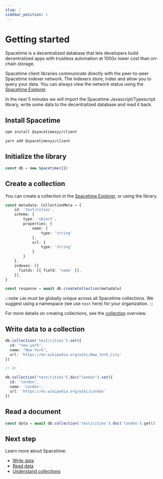 ```yaml
---
slug: /
sidebar_position: 1
---
```


# Getting started

Spacetime is a decentralized database that lets developers build decentralized apps with trustless automation at 1000x lower cost than on-chain storage.

Spacetime client libraries communicate directly with the peer-to-peer Spacetime indexer network. The indexers store, index and allow you to query your data. You can always view the network status using the [Spacetime Explorer](https://explorer.testnet.spacetime.xyz).

In the next 5 minutes we will import the Spacetime Javascript/Typescript library, write some data to the decentralized database and read it back.

## Install Spacetime

```bash
npm install @spacetimexyz/client
```
```bash
yarn add @spacetimexyz/client
```

## Initialize the library

```ts
const db = new Spacetime({})
```

## Create a collection

You can create a collection in the [Spacetime Explorer](https://explorer.testnet.spacetime.xyz), or using the library.

```ts
const metadata: CollectionMeta = {
    id: 'test/cities',
    schema: {
        type: 'object',
        properties: {
            name: {
                type: 'string'
            },
            url: {
                type: 'string'
            }
        }
    },
    indexes: [{
      fields: [{ field: 'name' }],
    }],
}

const response = await db.createCollection(metadata)
```

:::note
`id`s must be globally unique across all Spacetime collections. We suggest using a namespace (we use `test` here) for your organization.
:::

For more details on creating collections, see the [collection](/collections) overview.


## Write data to a collection

```ts
db.collection('test/cities').set({ 
  id: "new-york",
  name: "New York",
  url: 'https://en.wikipedia.org/wiki/New_York_City'
})

// Or

db.collection("test/cities").doc("london").set({ 
  id: 'london',
  name: 'London',
  url: 'https://en.wikipedia.org/wiki/London'
})
```

## Read a document

```ts
const data = await db.collection('test/cities').doc('london').get()
```

## Next step

Learn more about Spacetime:

* [Write data](/write)
* [Read data](/read)
* [Understand collections](/read)